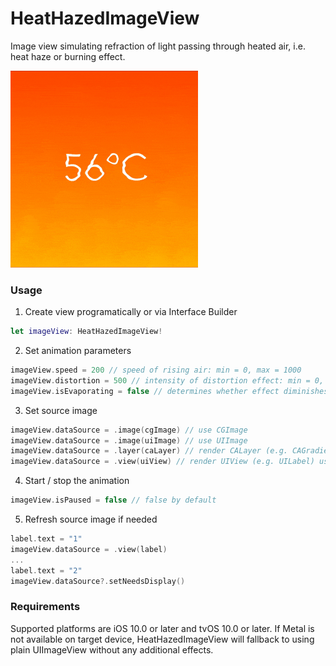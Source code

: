 # HeatHazedImageView

Image view simulating refraction of light passing through heated air, i.e. heat haze or burning effect.

<img src="./example.gif" width="300">

### Usage

1. Create view programatically or via Interface Builder
```swift
let imageView: HeatHazedImageView!
```

2. Set animation parameters
```swift
imageView.speed = 200 // speed of rising air: min = 0, max = 1000
imageView.distortion = 500 // intensity of distortion effect: min = 0, max = 1000
imageView.isEvaporating = false // determines whether effect diminishes as the air rises to the top
```

3. Set source image
```swift
imageView.dataSource = .image(cgImage) // use CGImage
imageView.dataSource = .image(uiImage) // use UIImage
imageView.dataSource = .layer(caLayer) // render CALayer (e.g. CAGradientLayer) using screen scale
imageView.dataSource = .view(uiView) // render UIView (e.g. UILabel) using screen scale
```

4. Start / stop the animation
```swift
imageView.isPaused = false // false by default
```

5. Refresh source image if needed
```swift
label.text = "1"
imageView.dataSource = .view(label)
...
label.text = "2"
imageView.dataSource?.setNeedsDisplay()
```

### Requirements

Supported platforms are iOS 10.0 or later and tvOS 10.0 or later.
If Metal is not available on target device, HeatHazedImageView will fallback to using plain UIImageView without any additional effects.
